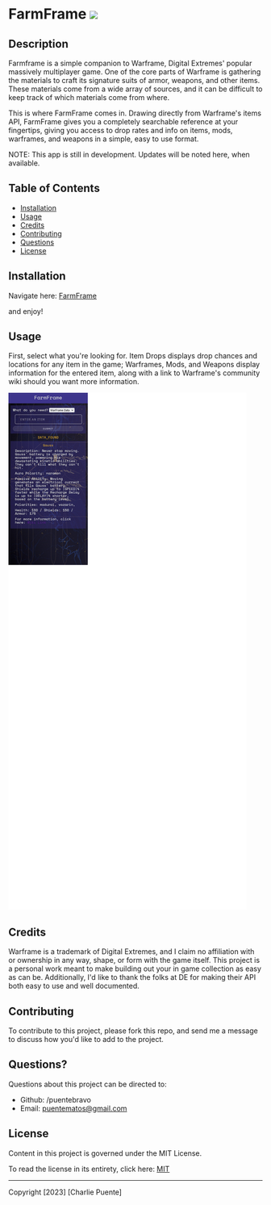 # FarmFrame ![](https://img.shields.io/badge/license-MIT-blue)

## Description

Farmframe is a simple companion to Warframe, Digital Extremes' popular massively multiplayer game. One of the core parts of Warframe is gathering the materials to craft its signature suits of armor, weapons, and other items. These materials come from a wide array of sources, and it can be difficult to keep track of which materials come from where.

This is where FarmFrame comes in. Drawing directly from Warframe's items API, FarmFrame gives you a completely searchable reference at your fingertips, giving you access to drop rates and info on items, mods, warframes, and weapons in a simple, easy to use format.

NOTE: This app is still in development. Updates will be noted here, when available. 

## Table of Contents

- [Installation](#installation)
- [Usage](#usage)
- [Credits](#credits)
- [Contributing](#contributing)
- [Questions](#questions)
- [License](#license)

## Installation

Navigate here: [FarmFrame](https://farmframe.prouddune-432c391b.eastus2.azurecontainerapps.io) 

and enjoy! 

## Usage

First, select what you're looking for. Item Drops displays drop chances and locations for any item in the game; Warframes, Mods, and Weapons display information for the entered item, along with a link to Warframe's community wiki should you want more information.

![screenshot](farmFrame/static/images/farmframeScreen.png)

## Credits

Warframe is a trademark of Digital Extremes, and I claim no affiliation with or ownership in any way, shape, or form with the game itself. This project is a personal work meant to make building out your in game collection as easy as can be. Additionally,  I'd like to thank the folks at DE for making their API both easy to use and well documented. 

## Contributing

To contribute to this project, please fork this repo, and send me a message to discuss how you'd like to add to the project.

## Questions?

Questions about this project can be directed to:

- Github: /puentebravo
- Email: puentematos@gmail.com

## License

Content in this project is governed under the MIT License.

To read the license in its entirety, click here: [MIT](./LICENSE)

---

Copyright [2023] [Charlie Puente]
